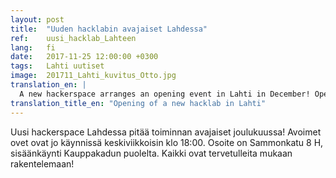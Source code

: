 ```yaml
---
layout: post
title:  "Uuden hacklabin avajaiset Lahdessa"
ref:    uusi_hacklab_Lahteen
lang:   fi
date:   2017-11-25 12:00:00 +0300
tags:   Lahti uutiset
image:  201711_Lahti_kuvitus_Otto.jpg
translation_en: |
  A new hackerspace arranges an opening event in Lahti in December! Open doors are already running every Wednesday on 18:00. Address: Sammonkatu 8 H, entrance from Kauppakatu side. Everyone is welcome to build something!
translation_title_en: "Opening of a new hacklab in Lahti"
---
```

Uusi hackerspace Lahdessa pitää toiminnan avajaiset joulukuussa! Avoimet ovet ovat jo käynnissä keskiviikkoisin klo 18:00. Osoite on Sammonkatu 8 H, sisäänkäynti Kauppakadun puolelta.
Kaikki ovat tervetulleita mukaan rakentelemaan!